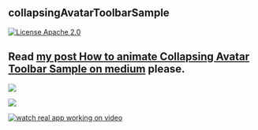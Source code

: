 ## collapsingAvatarToolbarSample

[![License Apache 2.0](https://img.shields.io/badge/License-Apache%202.0-blue.svg?style=true)](http://www.apache.org/licenses/LICENSE-2.0)


## Read [my post How to animate Collapsing Avatar Toolbar Sample on medium](https://medium.com/@anatoliy8827/how-to-animate-collapsing-avatar-toolbar-sample-f3f37ab6c35e) please.

![](https://github.com/SergeyBurlaka/CollapsingAvatarToolbarSample/blob/develop/art/crop_gif.gif)

![](https://github.com/SergeyBurlaka/CollapsingAvatarToolbarSample/blob/develop/art/test_high.gif)

[![watch real app working on video](http://dl4.joxi.net/drive/2018/11/21/0030/3308/1993964/64/cc0eba3385.jpg)](https://youtu.be/iSfvY_ZNQwo)
 
  



